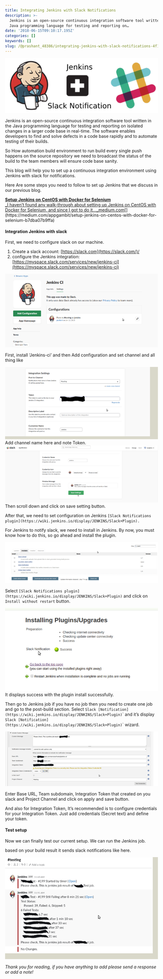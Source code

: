 ```yaml
---
title: Integrating Jenkins with Slack Notifications
description: >-
  Jenkins is an open-source continuous integration software tool written in the
  Java programming language for testing and reporting on…
date: '2018-06-15T09:10:17.195Z'
categories: []
keywords: []
slug: /@prashant_48386/integrating-jenkins-with-slack-notifications-4f14d1ce9c7a
---
```


![](../img/1__Kk997Ugq1UncaJkWb8MRnA.png)

Jenkins is an open-source continuous integration software tool written in the Java programming language for testing and reporting on isolated changes in a larger code base in real-time. The software enables developers to find and solve defects in a code base rapidly and to automate testing of their builds.

So How automation build environment to run build every single push happens on the source repository we need to broadcast the status of the build to the team members will ensure code base sanity.

This blog will help you to set up a continuous integration environment using Jenkins with slack for notifications.

Here Are some steps you need to follow to set up Jenkins that we discuss in our previous blog.

[**Setup Jenkins on CentOS with Docker for Selenium**  
_I haven’t found any walk-through about setting up Jenkins on CentOS with Docker for Selenium, and since I got to do it…_medium.com](https://medium.com/appgambit/setup-jenkins-on-centos-with-docker-for-selenium-b7dba07b9ffa "https://medium.com/appgambit/setup-jenkins-on-centos-with-docker-for-selenium-b7dba07b9ffa")[](https://medium.com/appgambit/setup-jenkins-on-centos-with-docker-for-selenium-b7dba07b9ffa)

#### Integration Jenkins with slack

First, we need to configure slack on our machine.

1.  Create a slack account: [https://slack.com](https://slack.com/)/
2.  configure the Jenkins integration: [https://myspace.slack.com/services/new/jenkins-ci](https://myspace.slack.com/services/new/jenkins-ci)

![](../img/1__kkvUhbySeBBA0QaCxGslYw.png)

First, install ‘Jenkins-ci’ and then Add configuration and set channel and all thing like

![Add channel name here and note Token.](../img/1__PCcLfj____s48yT__l5aD2QdQ.png)
Add channel name here and note Token.![Then scroll down and click on save setting button.](../img/1__Kpa3cJojnFfnwmdRKMj47g.png)
Then scroll down and click on save setting button.

After that, we need to set configuration on Jenkins `[Slack Notifications plugin](https://wiki.jenkins.io/display/JENKINS/Slack+Plugin).`

For Jenkins to notify slack, we need to install in Jenkins. By now, you must know how to do this, so go ahead and install the plugin.

![](../img/1__eL__bfmVRtV8PYH8U6ENdeg.png)

Select `[Slack Notifications plugin](https://wiki.jenkins.io/display/JENKINS/Slack+Plugin)` and click on `Install without restart` button.

![It displays success with the plugin install successfully.](../img/1__MpvZT7ykwpBMoqoRTjwwzg.png)
It displays success with the plugin install successfully.

Then go to Jenkins job if you have no job then you need to create one job and go to the post-build section. Select `Slack [Notification](https://wiki.jenkins.io/display/JENKINS/Slack+Plugin)`\` and it’s display `Slack [Notification](https://wiki.jenkins.io/display/JENKINS/Slack+Plugin)`\` wizard.

![](../img/1__PryduQaO0H6cCVLDs99loA.png)

Enter Base URL, Team subdomain, Integration Token that created on you slack and Project Channel and click on apply and save button.

And also for Integration Token, It’s recommended is to configure credentials for your Integration Token. Just add credentials (Secret text) and define your token.

#### Test setup

Now we can finally test our current setup. We can run the Jenkins job.

based on your build result it sends slack notifications like here.

![](../img/1__yG9AIG__kNmts282XQlAk7w.png)

_Thank you for reading, if you have anything to add please send a response or add a note!_